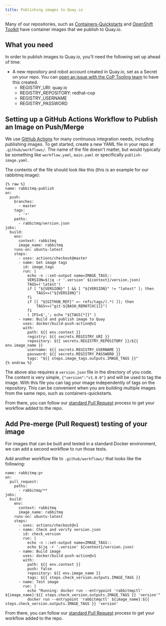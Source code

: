 ```yaml
---
title: Publishing images to Quay.io
---
```


Many of our repositories, such as [Containers-Quickstarts](https://github.com/redhat-cop/containers-quickstarts) and [OpenShift Toolkit](https://github.com/redhat-cop/openshift-toolkit) have container images that we publish to Quay.io.

## What you need

In order to publish images to Quay.io, you'll need the following set up ahead of time:

* A new repository and robot account created in Quay.io, set as a Secret on your repo. You can [open an issue with the CoP Tooling team](https://github.com/redhat-cop/org/issues/new?assignees=&labels=integrations&template=integrations.md&title=) to have this created.
  * REGISTRY_URI: quay.io
  * REGISTRY_REPOSITORY: redhat-cop
  * REGISTRY_USERNAME
  * REGISTRY_PASSWORD

## Setting up a GitHub Actions Workflow to Publish an Image on Push/Merge

We use [GitHub Actions](https://github.com/features/actions) for many continuous integration needs, including publishing images. To get started, create a new YAML file in your repo at `.github/workflows/`. The name of the file doesn't matter, but would typically be something like `workflow.yaml`, `main.yaml` or specifically `publish-image.yaml`.

The contents of the file should look like this (this is an example for our rabbitmq image):

```
{% raw %}
name: rabbitmq-publish
on:
  push:
    branches:
      - master
    tags:
      - '*'
    paths:
      - rabbitmq/version.json
jobs:
  build:
    env:
      context: rabbitmq
      image_name: rabbitmq
    runs-on: ubuntu-latest
    steps:
      - uses: actions/checkout@master
      - name: Get image tags
        id: image_tags
        run: |
          echo -n ::set-output name=IMAGE_TAGS::
          VERSION=$(jq -r '.version' ${context}/version.json)
          TAGS=('latest')
          if [ "${VERSION}" ] && [ "${VERSION}" != "latest" ]; then
              TAGS+=("${VERSION}")
          fi
          if [[ "${GITHUB_REF}" =~ refs/tags/(.*) ]]; then
              TAGS+=("git-${BASH_REMATCH[1]}")
          fi
          ( IFS=$','; echo "${TAGS[*]}" )
      - name: Build and publish image to Quay
        uses: docker/build-push-action@v1
        with:
          path: ${{ env.context }}
          registry: ${{ secrets.REGISTRY_URI }}
          repository: ${{ secrets.REGISTRY_REPOSITORY }}/${{ env.image_name }}
          username: ${{ secrets.REGISTRY_USERNAME }}
          password: ${{ secrets.REGISTRY_PASSWORD }}
          tags: "${{ steps.image_tags.outputs.IMAGE_TAGS }}"
{% endraw %}
```

The above also requires a `version.json` file in the directory of you code. The content is very simple, `{"version":"v1.0.0"}` and will be used to tag the image. With this file you can tag your image independently of tags on the repository. This can be convenient when you are building multiple images from the same repo, such as containers-quickstarts.

From there, you can follow our [standard Pull Request](/contrib/) process to get your workflow added to the repo.

## Add Pre-merge (Pull Request) testing of your image

For images that can be built and tested in a standard Docker environment, we can add a second workflow to run those tests.

Add another workflow file to `.github/workflows/` that looks like the following:

```
name: rabbitmq-pr
on:
  pull_request:
    paths:
      - rabbitmq/**
jobs:
  build:
    env:
      context: rabbitmq
      image_name: rabbitmq
    runs-on: ubuntu-latest
    steps:
      - uses: actions/checkout@v1
      - name: Check and verify version.json
        id: check_version
        run: |
          echo -n ::set-output name=IMAGE_TAGS::
          echo $(jq -r '.version' ${context}/version.json)
      - name: Build image
        uses: docker/build-push-action@v1
        with:
          path: ${{ env.context }}
          push: false
          repository: ${{ env.image_name }}
          tags: ${{ steps.check_version.outputs.IMAGE_TAGS }}
      - name: Test image
        run: |
          echo "Running: docker run --entrypoint 'rabbitmqctl' ${image_name}:${{ steps.check_version.outputs.IMAGE_TAGS }} 'version'"
          docker run --entrypoint 'rabbitmqctl' ${image_name}:${{ steps.check_version.outputs.IMAGE_TAGS }} 'version'
```

From there, you can follow our [standard Pull Request](/contrib/) process to get your workflow added to the repo.
